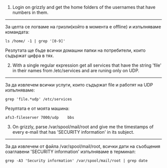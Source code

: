 1. Login on grizzly and get the home folders of the usernames that have numbers in them.
------------------------------------------------------------------------------------------------------------------


За целта се логваме на гризли(който в момента е offline) и изпълняваме командата:

	ls /home/ -1 | grep '[0-9]'

Резлутата ще бъде всички домашни папки на потребители, които съдържат цифра в тях.


2. With a single regular expression get all services that have the string 'file' in their names from /etc/services and are runing only on UDP.
------------------------------------------------------------------------------------------------------------------


За да извлечем всички услуги, които съдържат file и работят на UDP изпълняваме:

	grep 'file.*udp' /etc/services

Резултата е от моята машина:

	afs3-fileserver 7000/udp	bbs



3. On grizzly, parse /var/spool/mail/root and give me the timestamps of every e-mail that has 'SECURITY information' in its subject.
------------------------------------------------------------------------------------------------------------------

За да извлечем от файла /var/spool/mail/root, всички дати на съобщения озаглавени 'SECURITY information' изпълняваме в терминал:

	grep -A3 'Security information' /var/spool/mail/root | grep date 



